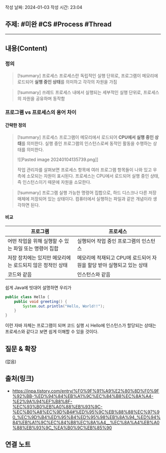 작성 날짜: 2024-01-03
작성 시간: 23:04

## 주제: #미완 #CS #Process #Thread 

----
## 내용(Content)
### 정의
>[!summary] 프로세스
>프로세스란 독립적인 실행 단위로, 프로그램이 메모리에 로드되어 **실행 중인 상태**를 의미하고 각각의 자원을 가짐

>[!summary] 쓰레드
>프로세스 내에서 실행되는 세부적인 실행 단위로, 프로세스의 자원을 공유하며 동작함

### 프로그램 vs 프로세스의 용어 차이

#### 간략한 정의

>[!summary] 프로세스
>프로그램이 메모리에서 로드되어 **CPU에서 실행 중인 상태**를 의미한다. 실행 중인 프로그램의 인스턴스로써 동적인 활동을 수행하는 상태를 의미한다. 
>
>![[Pasted image 20240104135739.png]]
>
>작업 관리자를 살펴보면 프로세스 항목에 여러 프로그램 항목들이 나와 있고 우측에 소모되는 자원이 표시된다. 프로세스는 CPU에서 로드되어 실행 중인 상태, 즉 인스턴스이기 때문에 자원을 소모한다.

>[!summary] 프로그램
>실행 가능한 명령어 집합으로, 하드 디스크나 다른 저장 매체에 저장되어 있는 상태이다. 컴퓨터에서 실행하는 파일과 같은 개념이라 생각하면 된다.

#### 비교
| 프로그램                                                  | 프로세스                                                             |
| --------------------------------------------------------- | -------------------------------------------------------------------- |
| 어떤 작업을 위해 실행할 수 있는 파일 또는 명령어 집합     | 실행되어 작업 중인 프로그램의 인스턴스                               |
| 저장 장치에는 있지만 메모리에는 로드되지 않은 정적인 상태 | 메모리에 적재되고 CPU에 로드되어 자원을 할당 받아 실행되고 있는 상태 |
| 코드와 같음                                               | 인스턴스와 같음                                                                     |

쉽게 Java에 빗대어 설명하면 우리가 

```java
public class Hello {
	public void greeting() {
		System.out.println("Hello, World!!");
	}
}
```

이런 자바 자체는 프로그램이 되며 코드 실행 시 Hello에 인스턴스가 할당되는 상태는 프로세스와 같다고 보면 쉽게 이해할 수 있을 것이다.




## 질문 & 확장
(없음)

## 출처(링크)
- https://inpa.tistory.com/entry/%F0%9F%91%A9%E2%80%8D%F0%9F%92%BB-%ED%94%84%EB%A1%9C%EC%84%B8%EC%8A%A4-%E2%9A%94%EF%B8%8F-%EC%93%B0%EB%A0%88%EB%93%9C-%EC%B0%A8%EC%9D%B4#%ED%95%9C%EB%88%88%EC%97%90_%EC%9D%B4%ED%95%B4%ED%95%98%EB%8A%94_%ED%94%84%EB%A1%9C%EC%84%B8%EC%8A%A4__%EC%8A%A4%EB%A0%88%EB%93%9C_%EA%B0%9C%EB%85%90

## 연결 노트










